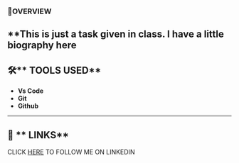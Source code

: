 ### 🎯**OVERVIEW**
**This is just a task given in class. I have a little biography here
---

## 🛠️** TOOLS USED**
- **Vs Code**
- **Git**
- **Github**
---
## 🔗 ** LINKS**
CLICK [HERE](linkedin.com/in/henry-e-onwuamah-b7a20435b/) TO FOLLOW ME ON LINKEDIN

